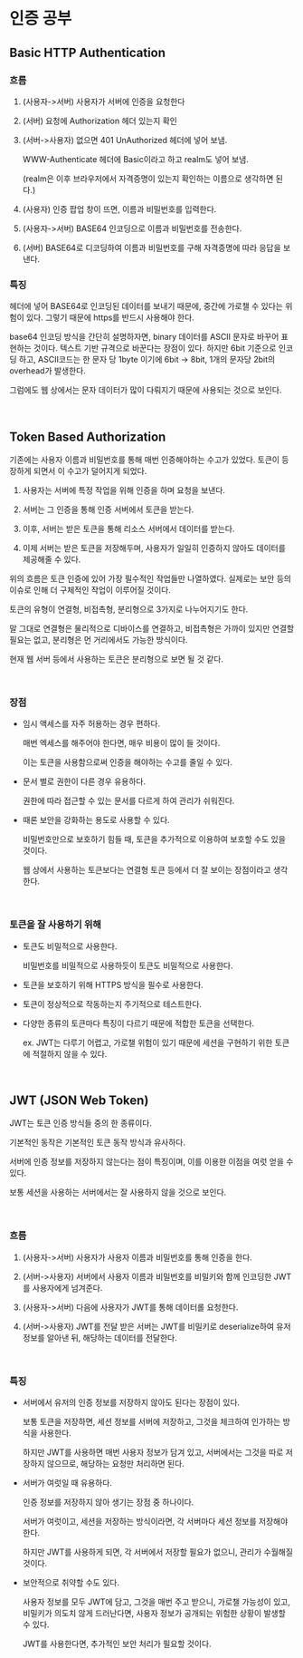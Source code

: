 # 인증 공부

## Basic HTTP Authentication

### 흐름

1. (사용자->서버) 사용자가 서버에 인증을 요청한다
2. (서버) 요청에 Authorization 헤더 있는지 확인
3. (서버->사용자) 없으면 401 UnAuthorized 헤더에 넣어 보냄.

   WWW-Authenticate 헤더에 Basic이라고 하고 realm도 넣어 보냄.

   (realm은 이후 브라우저에서 자격증명이 있는지 확인하는 이름으로 생각하면 된다.)

4. (사용자) 인증 팝업 창이 뜨면, 이름과 비밀번호를 입력한다.
5. (사용자->서버) BASE64 인코딩으로 이름과 비밀번호를 전송한다.
6. (서버) BASE64로 디코딩하여 이름과 비밀번호를 구해 자격증명에 따라 응답을 보낸다.

### 특징

헤더에 넣어 BASE64로 인코딩된 데이터를 보내기 때문에, 중간에 가로챌 수 있다는 위험이 있다. 그렇기 때문에 https를 반드시 사용해야 한다.

base64 인코딩 방식을 간단히 설명하자면, binary 데이터를 ASCII 문자로 바꾸어 표현하는 것이다. 텍스트 기반 규격으로 바꾼다는 장점이 있다. 하지만 6bit 기준으로 인코딩 하고, ASCII코드는 한 문자 당 1byte 이기에 6bit -> 8bit, 1개의 문자당 2bit의 overhead가 발생한다.

그럼에도 웹 상에서는 문자 데이터가 많이 다뤄지기 때문에 사용되는 것으로 보인다.

<br>

## Token Based Authorization

기존에는 사용자 이름과 비밀번호를 통해 매번 인증해야하는 수고가 있었다. 토큰이 등장하게 되면서 이 수고가 덜어지게 되었다.

1. 사용자는 서버에 특정 작업을 위해 인증을 하며 요청을 보낸다.

2. 서버는 그 인증을 통해 인증 서버에서 토큰을 받는다.

3. 이후, 서버는 받은 토큰을 통해 리소스 서버에서 데이터를 받는다.

4. 이제 서버는 받은 토큰을 저장해두며, 사용자가 일일히 인증하지 않아도 데이터를 제공해줄 수 있다.

위의 흐름은 토큰 인증에 있어 가장 필수적인 작업들만 나열하였다. 실제로는 보안 등의 이슈로 인해 더 구체적인 작업이 이루어질 것이다.

토큰의 유형이 연결형, 비접촉형, 분리형으로 3가지로 나누어지기도 한다.

말 그대로 연결형은 물리적으로 디바이스를 연결하고, 비접촉형은 가까이 있지만 연결할 필요는 없고, 분리형은 먼 거리에서도 가능한 방식이다.

현재 웹 서버 등에서 사용하는 토큰은 분리형으로 보면 될 것 같다.

<br>

### 장점

- 임시 액세스를 자주 허용하는 경우 편하다.

  매번 엑세스를 해주어야 한다면, 매우 비용이 많이 들 것이다.

  이는 토큰을 사용함으로써 인증을 해야하는 수고를 줄일 수 있다.

- 문서 별로 권한이 다른 경우 유용하다.

  권한에 따라 접근할 수 있는 문서를 다르게 하여 관리가 쉬워진다.

- 때론 보안을 강화하는 용도로 사용할 수 있다.

  비밀번호만으로 보호하기 힘들 때, 토큰을 추가적으로 이용하여 보호할 수도 있을 것이다.

  웹 상에서 사용하는 토큰보다는 연결형 토큰 등에서 더 잘 보이는 장점이라고 생각한다.

<br>

### 토큰을 잘 사용하기 위해

- 토큰도 비밀적으로 사용한다.

  비밀번호를 비밀적으로 사용하듯이 토큰도 비밀적으로 사용한다.

- 토큰을 보호하기 위해 HTTPS 방식을 필수로 사용한다.

- 토큰이 정상적으로 작동하는지 주기적으로 테스트한다.

- 다양한 종류의 토큰마다 특징이 다르기 때문에 적합한 토큰을 선택한다.

  ex. JWT는 다루기 어렵고, 가로챌 위험이 있기 때문에 세션을 구현하기 위한 토큰에 적절하지 않을 수 있다.

<br>

## JWT (JSON Web Token)

JWT는 토큰 인증 방식들 중의 한 종류이다.

기본적인 동작은 기본적인 토큰 동작 방식과 유사하다.

서버에 인증 정보를 저장하지 않는다는 점이 특징이며, 이를 이용한 이점을 여럿 얻을 수 있다.

보통 세션을 사용하는 서버에서는 잘 사용하지 않을 것으로 보인다.

<br>

### 흐름

1. (사용자->서버) 사용자가 사용자 이름과 비밀번호를 통해 인증을 한다.

2. (서버->사용자) 서버에서 사용자 이름과 비밀번호를 비밀키와 함께 인코딩한 JWT를 사용자에게 넘겨준다.

3. (사용자->서버) 다음에 사용자가 JWT를 통해 데이터롤 요청한다.

4. (서버->사용자) JWT를 전달 받은 서버는 JWT를 비밀키로 deserialize하여 유저 정보를 알아낸 뒤, 해당하는 데이터를 전달한다.

<br>

### 특징

- 서버에서 유저의 인증 정보를 저장하지 않아도 된다는 장점이 있다.

  보통 토큰을 저장하면, 세션 정보를 서버에 저장하고, 그것을 체크하여 인가하는 방식을 사용한다.

  하지만 JWT를 사용하면 매번 사용자 정보가 담겨 있고, 서버에서는 그것을 따로 저장하지 않으므로, 해당하는 요청만 처리하면 된다.

- 서버가 여럿일 때 유용하다.

  인증 정보를 저장하지 않아 생기는 장점 중 하나이다.

  서버가 여럿이고, 세션을 저장하는 방식이라면, 각 서버마다 세션 정보를 저장해야 한다.

  하지만 JWT를 사용하게 되면, 각 서버에서 저장할 필요가 없으니, 관리가 수월해질 것이다.

- 보안적으로 취약할 수도 있다.

  사용자 정보를 모두 JWT에 담고, 그것을 매번 주고 받으니, 가로챌 가능성이 있고, 비밀키가 의도치 않게 드러난다면, 사용자 정보가 공개되는 위험한 상황이 발생할 수 있다.

  JWT를 사용한다면, 추가적인 보안 처리가 필요할 것이다.
